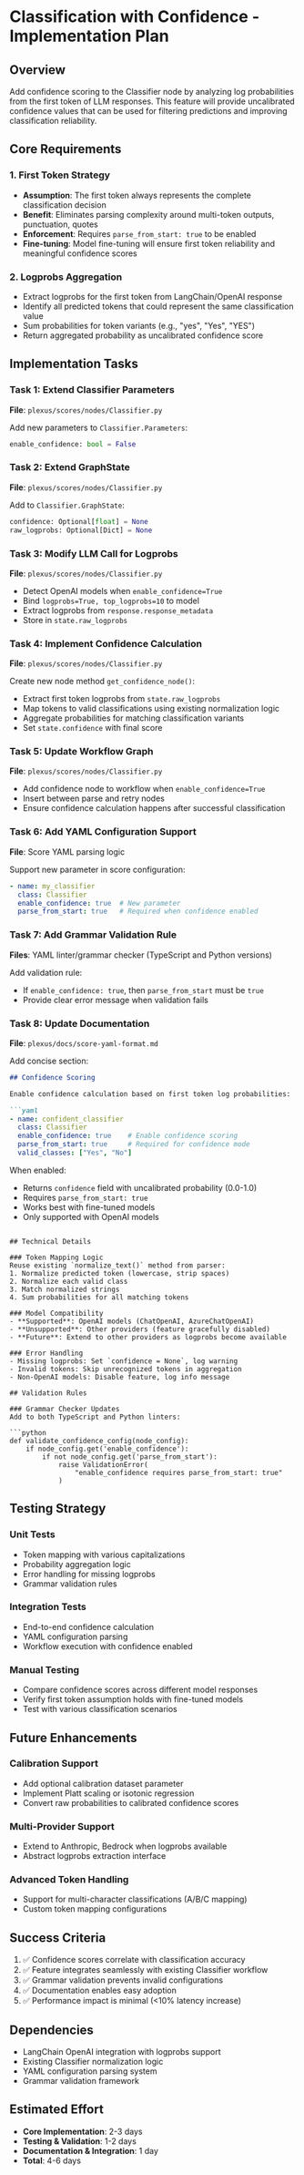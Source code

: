 # Classification with Confidence - Implementation Plan

## Overview

Add confidence scoring to the Classifier node by analyzing log probabilities from the first token of LLM responses. This feature will provide uncalibrated confidence values that can be used for filtering predictions and improving classification reliability.

## Core Requirements

### 1. First Token Strategy
- **Assumption**: The first token always represents the complete classification decision
- **Benefit**: Eliminates parsing complexity around multi-token outputs, punctuation, quotes
- **Enforcement**: Requires `parse_from_start: true` to be enabled
- **Fine-tuning**: Model fine-tuning will ensure first token reliability and meaningful confidence scores

### 2. Logprobs Aggregation
- Extract logprobs for the first token from LangChain/OpenAI response
- Identify all predicted tokens that could represent the same classification value
- Sum probabilities for token variants (e.g., "yes", "Yes", "YES") 
- Return aggregated probability as uncalibrated confidence score

## Implementation Tasks

### Task 1: Extend Classifier Parameters
**File**: `plexus/scores/nodes/Classifier.py`

Add new parameters to `Classifier.Parameters`:
```python
enable_confidence: bool = False
```

### Task 2: Extend GraphState
**File**: `plexus/scores/nodes/Classifier.py`

Add to `Classifier.GraphState`:
```python
confidence: Optional[float] = None
raw_logprobs: Optional[Dict] = None
```

### Task 3: Modify LLM Call for Logprobs
**File**: `plexus/scores/nodes/Classifier.py`

- Detect OpenAI models when `enable_confidence=True`
- Bind `logprobs=True, top_logprobs=10` to model
- Extract logprobs from `response.response_metadata`
- Store in `state.raw_logprobs`

### Task 4: Implement Confidence Calculation
**File**: `plexus/scores/nodes/Classifier.py`

Create new node method `get_confidence_node()`:
- Extract first token logprobs from `state.raw_logprobs`
- Map tokens to valid classifications using existing normalization logic
- Aggregate probabilities for matching classification variants
- Set `state.confidence` with final score

### Task 5: Update Workflow Graph
**File**: `plexus/scores/nodes/Classifier.py`

- Add confidence node to workflow when `enable_confidence=True`
- Insert between parse and retry nodes
- Ensure confidence calculation happens after successful classification

### Task 6: Add YAML Configuration Support
**File**: Score YAML parsing logic

Support new parameter in score configuration:
```yaml
- name: my_classifier
  class: Classifier
  enable_confidence: true  # New parameter
  parse_from_start: true   # Required when confidence enabled
```

### Task 7: Add Grammar Validation Rule
**Files**: YAML linter/grammar checker (TypeScript and Python versions)

Add validation rule:
- If `enable_confidence: true`, then `parse_from_start` must be `true`
- Provide clear error message when validation fails

### Task 8: Update Documentation
**File**: `plexus/docs/score-yaml-format.md`

Add concise section:

```markdown
## Confidence Scoring

Enable confidence calculation based on first token log probabilities:

```yaml
- name: confident_classifier
  class: Classifier
  enable_confidence: true    # Enable confidence scoring
  parse_from_start: true     # Required for confidence mode
  valid_classes: ["Yes", "No"]
```

When enabled:
- Returns `confidence` field with uncalibrated probability (0.0-1.0)
- Requires `parse_from_start: true` 
- Works best with fine-tuned models
- Only supported with OpenAI models
```

## Technical Details

### Token Mapping Logic
Reuse existing `normalize_text()` method from parser:
1. Normalize predicted token (lowercase, strip spaces)
2. Normalize each valid class 
3. Match normalized strings
4. Sum probabilities for all matching tokens

### Model Compatibility
- **Supported**: OpenAI models (ChatOpenAI, AzureChatOpenAI)
- **Unsupported**: Other providers (feature gracefully disabled)
- **Future**: Extend to other providers as logprobs become available

### Error Handling
- Missing logprobs: Set `confidence = None`, log warning
- Invalid tokens: Skip unrecognized tokens in aggregation
- Non-OpenAI models: Disable feature, log info message

## Validation Rules

### Grammar Checker Updates
Add to both TypeScript and Python linters:

```python
def validate_confidence_config(node_config):
    if node_config.get('enable_confidence'):
        if not node_config.get('parse_from_start'):
            raise ValidationError(
                "enable_confidence requires parse_from_start: true"
            )
```

## Testing Strategy

### Unit Tests
- Token mapping with various capitalizations
- Probability aggregation logic
- Error handling for missing logprobs
- Grammar validation rules

### Integration Tests  
- End-to-end confidence calculation
- YAML configuration parsing
- Workflow execution with confidence enabled

### Manual Testing
- Compare confidence scores across different model responses
- Verify first token assumption holds with fine-tuned models
- Test with various classification scenarios

## Future Enhancements

### Calibration Support
- Add optional calibration dataset parameter
- Implement Platt scaling or isotonic regression
- Convert raw probabilities to calibrated confidence scores

### Multi-Provider Support
- Extend to Anthropic, Bedrock when logprobs available
- Abstract logprobs extraction interface

### Advanced Token Handling
- Support for multi-character classifications (A/B/C mapping)
- Custom token mapping configurations

## Success Criteria

1. ✅ Confidence scores correlate with classification accuracy
2. ✅ Feature integrates seamlessly with existing Classifier workflow
3. ✅ Grammar validation prevents invalid configurations
4. ✅ Documentation enables easy adoption
5. ✅ Performance impact is minimal (<10% latency increase)

## Dependencies

- LangChain OpenAI integration with logprobs support
- Existing Classifier normalization logic
- YAML configuration parsing system
- Grammar validation framework

## Estimated Effort

- **Core Implementation**: 2-3 days
- **Testing & Validation**: 1-2 days  
- **Documentation & Integration**: 1 day
- **Total**: 4-6 days

